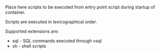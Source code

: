 Place here scripts to be executed from entry point script during startup of container.

Scripts are executed in lexicographical order.

Supported extensions are:
- sql - SQL commands executed through vsql
- sh - shell scripts
